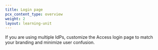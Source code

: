 ```yaml
---
title: Login page
pcx_content_type: overview
weight: 2
layout: learning-unit
---
```


If you are using multiple IdPs, customize the Access login page to match your branding and minimize user confusion.
